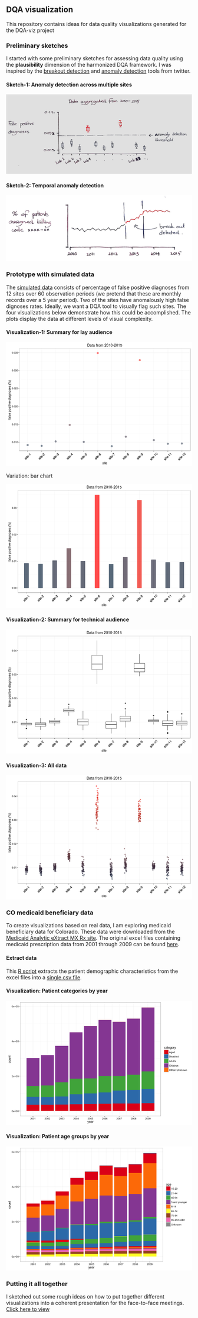## DQA visualization 

This repository contains ideas for data quality visualizations generated for the DQA-viz project

### Preliminary sketches 

I started with some preliminary sketches for assessing data quality using the **plausibility** dimension of the harmonized DQA framework. I was inspired by the [breakout detection](https://blog.twitter.com/2014/breakout-detection-in-the-wild) and [anomaly detection](https://blog.twitter.com/2015/introducing-practical-and-robust-anomaly-detection-in-a-time-series) tools from twitter.

#### Sketch-1: Anomaly detection across multiple sites

![](sketches/diagnosis-anomaly-detection.jpg)

#### Sketch-2: Temporal anomaly detection

![](sketches/temporal-anomaly-detection.jpg)

### Prototype with simulated data

The [simulated data](data/anomaly-by-site.csv) consists of percentage of false positive diagnoses from 12 sites over 60 observation periods (we pretend that these are monthly records over a 5 year period). Two of the sites have anomalously high false dignoses rates. Ideally, we want a DQA tool to visually flag such sites. The four visualizations below demonstrate how this could be accomplished. The plots display the data at different levels of visual complexity.

#### Visualization-1: Summary for lay audience

![](plots/anomaly-by-site-1.png)

Variation: bar chart

![](plots/anomaly-by-site-2.png)

#### Visualization-2: Summary for technical audience

![](plots/anomaly-by-site-3.png)

#### Visualization-3: All data

![](plots/anomaly-by-site-4.png)


### <a name="co-medicaid">CO medicaid beneficiary data</a>

To create visualizations based on real data, I am exploring medicaid beneficiary data for Colorado. These data were downloaded from the [Medicaid Analytic eXtract MX Rx site](https://www.cms.gov/Research-Statistics-Data-and-Systems/Computer-Data-and-Systems/MedicaidDataSourcesGenInfo/Medicaid-Analytic-eXtract-MAX-Rx.html). The original excel files containing medicaid prescription data from 2001 through 2009 can be found [here](data/co-medicaid-data).

#### Extract data

This [R script](code/extract-co-medicaid-data.R) extracts the patient demographic characteristics from the excel files into a [single csv file](data/co-medicaid-demographics.csv).

#### Visualization: Patient categories by year

![](plots/category-by-year-1.png)

#### Visualization: Patient age groups by year

![](plots/age-by-year-1.png)

### Putting it all together

I sketched out some rough ideas on how to put together different visualizations into a coherent presentation for the face-to-face meetings. [Click here to view](f2f-prep.md)
